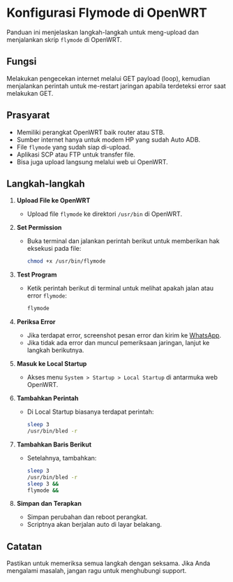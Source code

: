 # Konfigurasi Flymode di OpenWRT

Panduan ini menjelaskan langkah-langkah untuk meng-upload dan menjalankan skrip `flymode` di OpenWRT.

## Fungsi
Melakukan pengecekan internet melalui GET payload (loop), kemudian menjalankan perintah untuk me-restart jaringan apabila terdeteksi error saat melakukan GET.

## Prasyarat

- Memiliki perangkat OpenWRT baik router atau STB.
- Sumber internet hanya untuk modem HP yang sudah Auto ADB.
- File `flymode` yang sudah siap di-upload.
- Aplikasi SCP atau FTP untuk transfer file.
- Bisa juga upload langsung melalui web ui OpenWRT.

## Langkah-langkah

1. **Upload File ke OpenWRT**
   - Upload file `flymode` ke direktori `/usr/bin` di OpenWRT.

2. **Set Permission**
   - Buka terminal dan jalankan perintah berikut untuk memberikan hak eksekusi pada file:
     ```bash
     chmod +x /usr/bin/flymode
     ```

3. **Test Program**
   - Ketik perintah berikut di terminal untuk melihat apakah jalan atau error `flymode`:
     ```bash
     flymode
     ```

4. **Periksa Error**
   - Jika terdapat error, screenshot pesan error dan kirim ke [WhatsApp](https://wa.me/+62881011068651). 
   - Jika tidak ada error dan muncul pemeriksaan jaringan, lanjut ke langkah berikutnya.

5. **Masuk ke Local Startup**
   - Akses menu `System > Startup > Local Startup` di antarmuka web OpenWRT.

6. **Tambahkan Perintah**
   - Di Local Startup biasanya terdapat perintah:
     ```bash
     sleep 3
     /usr/bin/bled -r
     ```

7. **Tambahkan Baris Berikut**
   - Setelahnya, tambahkan:
     ```bash
     sleep 3
     /usr/bin/bled -r
     sleep 3 &&
     flymode &&
     ```

8. **Simpan dan Terapkan**
   - Simpan perubahan dan reboot perangkat.
   - Scriptnya akan berjalan auto di layar belakang.

## Catatan

Pastikan untuk memeriksa semua langkah dengan seksama. Jika Anda mengalami masalah, jangan ragu untuk menghubungi support.

